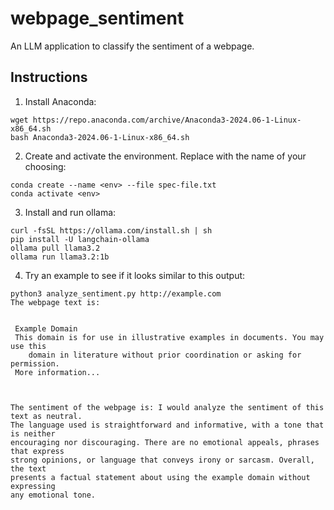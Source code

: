 # webpage_sentiment
An LLM application to classify the sentiment of a webpage.

## Instructions
1. Install Anaconda:
```
wget https://repo.anaconda.com/archive/Anaconda3-2024.06-1-Linux-x86_64.sh
bash Anaconda3-2024.06-1-Linux-x86_64.sh
```

2. Create and activate the environment. Replace <env> with the name
of your choosing:
```
conda create --name <env> --file spec-file.txt
conda activate <env>
```
3. Install and run ollama:
```
curl -fsSL https://ollama.com/install.sh | sh
pip install -U langchain-ollama
ollama pull llama3.2
ollama run llama3.2:1b
```

4. Try an example to see if it looks similar to this output:

```
python3 analyze_sentiment.py http://example.com
The webpage text is:
 
 
 Example Domain 
 This domain is for use in illustrative examples in documents. You may use this
    domain in literature without prior coordination or asking for permission. 
 More information... 
 


The sentiment of the webpage is: I would analyze the sentiment of this text as neutral. 
The language used is straightforward and informative, with a tone that is neither 
encouraging nor discouraging. There are no emotional appeals, phrases that express 
strong opinions, or language that conveys irony or sarcasm. Overall, the text 
presents a factual statement about using the example domain without expressing 
any emotional tone.
```

